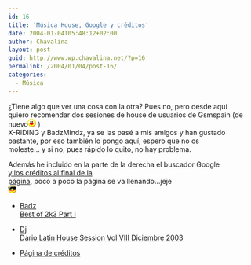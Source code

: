 ```yaml
---
id: 16
title: 'Música House, Google y créditos'
date: 2004-01-04T05:48:12+02:00
author: Chavalina
layout: post
guid: http://www.wp.chavalina.net/?p=16
permalink: /2004/01/04/post-16/
categories:
  - Música
---
```

¿Tiene algo que ver una cosa con la otra? Pues no, pero desde aquí  
quiero recomendar dos sesiones de house de usuarios de Gsmspain (de nuevo![emo](/imagenes/emoticonos/risa.gif) )  
<span class="alguien">X-RIDING</span> y <span class="alguien">BadzMindz</span>, ya se las pasé a mis amigos y han gustado  
bastante, por eso también lo pongo aquí, espero que no os  
moleste… y si no, pues rápido lo quito, no hay problema.

Además he incluido en la parte de la derecha el buscador Google  
<a href="#creditos" target="_self">y los créditos al final de la<br /> página</a>, poco a poco la página se va llenando…jeje  
![emo](/imagenes/emoticonos/gafas.gif) 

  * <a href="http://www.friky.com/BaDz/BaDz_Best_Of_2k3_Part1.mp3" target="_blank">Badz<br /> Best of 2k3 Part I</a>
  * <a href="http://www.friky.com/x-riding/Dj_Dario_-_Latin_House_Session_Vol_VIII_Diciembre_2003.mp3" target="_blank">Dj<br /> Dario Latin House Session Vol VIII Diciembre 2003</a> 

  * <a href="#creditos" target="_self">Página de créditos</a>